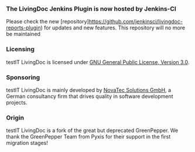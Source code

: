 

### The LivingDoc Jenkins Plugin is now hosted by Jenkins-CI
Please check the new [repository]https://github.com/jenkinsci/livingdoc-reports-plugin) for updates and new features.
This repository will no more be maintained


### Licensing
testIT LivingDoc is licensed under [GNU General Public License, Version 3.0](http://www.gnu.org/licenses/gpl-3.0.txt).


### Sponsoring
testIT LivingDoc is mainly developed by [NovaTec Solutions GmbH](http://www.novatec-gmbh.de/), a German consultancy firm that drives quality in software development projects.

### Origin
testIT LivingDoc is a fork of the great but deprecated GreenPepper.
We thank the GreenPepper Team from Pyxis for their support in the first migration stages!

